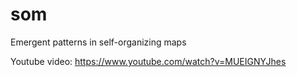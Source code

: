 # som
Emergent patterns in self-organizing maps

Youtube video:
https://www.youtube.com/watch?v=MUEIGNYJhes
